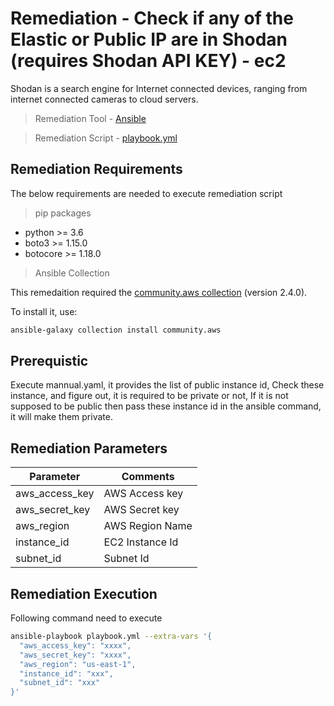 # Remediation - Check if any of the Elastic or Public IP are in Shodan (requires Shodan API KEY) - ec2 
Shodan is a search engine for Internet connected devices, ranging from internet connected cameras to cloud servers.


> Remediation Tool   - [Ansible](https://www.ansible.com/)

> Remediation Script - [playbook.yml](playbook.yml)

## Remediation Requirements
The below requirements are needed to execute remediation script

> pip packages
- python >= 3.6
- boto3 >= 1.15.0
- botocore >= 1.18.0

> Ansible Collection

This remedaition required the [community.aws collection](https://galaxy.ansible.com/community/aws) (version 2.4.0).

To install it, use: 
```sh
ansible-galaxy collection install community.aws
```
## Prerequistic

Execute mannual.yaml, it provides the list of public instance id, Check these instance, and figure out, it is required to be private or not, If it is 
not supposed to be public then pass these instance id in the ansible command, it will make them private.


## Remediation Parameters

| Parameter      | Comments        |
|----------------|-----------------|
| aws_access_key | AWS Access key  |
| aws_secret_key | AWS Secret key  |
| aws_region         | AWS Region Name |
| instance_id    | EC2 Instance Id |
| subnet_id      | Subnet Id       |


## Remediation Execution
Following command need to execute
```sh
ansible-playbook playbook.yml --extra-vars '{
  "aws_access_key": "xxxx",
  "aws_secret_key": "xxxx",
  "aws_region": "us-east-1",
  "instance_id": "xxx",
  "subnet_id": "xxx"
}'
```
